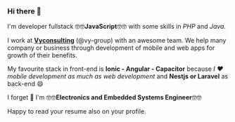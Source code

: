 ### Hi there 👋

I'm developer fullstack 🤓🤓**JavaScript**🤓🤓 with some skills in *PHP* and *Java*. 

I work at [**Vyconsulting**](https://vyconsulting-group.com) (@vy-group) with an awesome team. We help many company or business through development of mobile and web apps for growth of their benefits.  

My favourite stack in front-end is **Ionic - Angular - Capacitor** because *I ❤️ mobile development as much as web development* and **Nestjs or Laravel** as back-end 😄 

I forget 🤔 I'm 🤓🤓**Electronics and Embedded Systems Engineer**🤓🤓

Happy to read your resume also on your profile.


<!--
**amilamen/amilamen** is a ✨ _special_ ✨ repository because its `README.md` (this file) appears on your GitHub profile.

Here are some ideas to get you started:

- 🔭 I’m currently working on ...
- 🌱 I’m currently learning ...
- 👯 I’m looking to collaborate on ...
- 🤔 I’m looking for help with ...
- 💬 Ask me about ...
- 📫 How to reach me: ...
- 😄 Pronouns: ...
- ⚡ Fun fact: ...
-->
